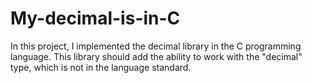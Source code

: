 # My-decimal-is-in-C
In this project, I implemented the decimal library in the C programming language. This library should add the ability to work with the "decimal" type, which is not in the language standard.
